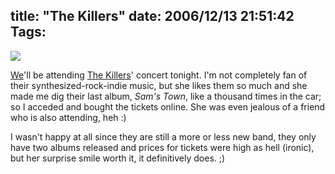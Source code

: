 title: "The Killers"
date: 2006/12/13 21:51:42
Tags:
---
![](http://www.smh.com.au/ffximage/2006/10/09/killers91006_wideweb__470x285,0.jpg)

[We](http://raquelhernandez.net)'ll be attending [The Killers](https://en.wikipedia.org/wiki/The_Killers)' concert tonight. I'm not completely fan of their synthesized-rock-indie music, but she likes them so much and she made me dig their last album, *Sam's Town*, like a thousand times in the car; so I acceded and bought the tickets online. She was even jealous of a friend who is also attending, heh :)

I wasn't happy at all since they are still a more or less new band, they only have two albums released and prices for tickets were high as hell (ironic), but her surprise smile worth it, it definitively does. ;)

